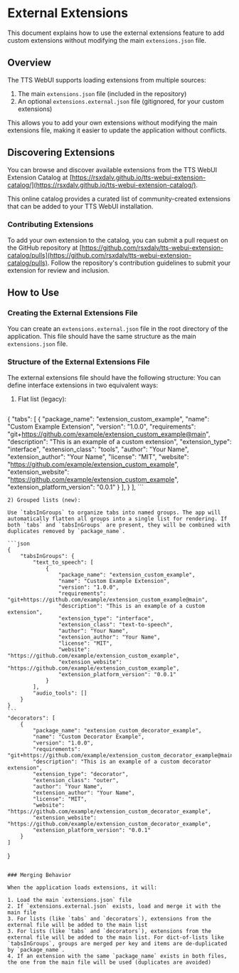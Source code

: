 # External Extensions

This document explains how to use the external extensions feature to add custom extensions without modifying the main `extensions.json` file.

## Overview

The TTS WebUI supports loading extensions from multiple sources:

1. The main `extensions.json` file (included in the repository)
2. An optional `extensions.external.json` file (gitignored, for your custom extensions)

This allows you to add your own extensions without modifying the main extensions file, making it easier to update the application without conflicts.

## Discovering Extensions

You can browse and discover available extensions from the TTS WebUI Extension Catalog at [https://rsxdalv.github.io/tts-webui-extension-catalog/](https://rsxdalv.github.io/tts-webui-extension-catalog/).

This online catalog provides a curated list of community-created extensions that can be added to your TTS WebUI installation.

### Contributing Extensions

To add your own extension to the catalog, you can submit a pull request on the GitHub repository at [https://github.com/rsxdalv/tts-webui-extension-catalog/pulls](https://github.com/rsxdalv/tts-webui-extension-catalog/pulls). Follow the repository's contribution guidelines to submit your extension for review and inclusion.

## How to Use

### Creating the External Extensions File

You can create an `extensions.external.json` file in the root directory of the application. This file should have the same structure as the main `extensions.json` file.

### Structure of the External Extensions File

The external extensions file should have the following structure:
You can define interface extensions in two equivalent ways:

1) Flat list (legacy):

```json
```
{
    "tabs": [
        {
            "package_name": "extension_custom_example",
            "name": "Custom Example Extension",
            "version": "1.0.0",
            "requirements": "git+https://github.com/example/extension_custom_example@main",
            "description": "This is an example of a custom extension",
            "extension_type": "interface",
            "extension_class": "tools",
            "author": "Your Name",
            "extension_author": "Your Name",
            "license": "MIT",
            "website": "https://github.com/example/extension_custom_example",
            "extension_website": "https://github.com/example/extension_custom_example",
            "extension_platform_version": "0.0.1"
        }
    ],
            }
        ],
    ```

    2) Grouped lists (new):

    Use `tabsInGroups` to organize tabs into named groups. The app will automatically flatten all groups into a single list for rendering. If both `tabs` and `tabsInGroups` are present, they will be combined with duplicates removed by `package_name`.

    ```json
    {
        "tabsInGroups": {
            "text_to_speech": [
                {
                    "package_name": "extension_custom_example",
                    "name": "Custom Example Extension",
                    "version": "1.0.0",
                    "requirements": "git+https://github.com/example/extension_custom_example@main",
                    "description": "This is an example of a custom extension",
                    "extension_type": "interface",
                    "extension_class": "text-to-speech",
                    "author": "Your Name",
                    "extension_author": "Your Name",
                    "license": "MIT",
                    "website": "https://github.com/example/extension_custom_example",
                    "extension_website": "https://github.com/example/extension_custom_example",
                    "extension_platform_version": "0.0.1"
                }
            ],
            "audio_tools": []
        }
    }
    ```
    "decorators": [
        {
            "package_name": "extension_custom_decorator_example",
            "name": "Custom Decorator Example",
            "version": "1.0.0",
            "requirements": "git+https://github.com/example/extension_custom_decorator_example@main",
            "description": "This is an example of a custom decorator extension",
            "extension_type": "decorator",
            "extension_class": "outer",
            "author": "Your Name",
            "extension_author": "Your Name",
            "license": "MIT",
            "website": "https://github.com/example/extension_custom_decorator_example",
            "extension_website": "https://github.com/example/extension_custom_decorator_example",
            "extension_platform_version": "0.0.1"
        }
    ]
}
```

### Merging Behavior

When the application loads extensions, it will:

1. Load the main `extensions.json` file
2. If `extensions.external.json` exists, load and merge it with the main file
3. For lists (like `tabs` and `decorators`), extensions from the external file will be added to the main list
3. For lists (like `tabs` and `decorators`), extensions from the external file will be added to the main list. For dict-of-lists like `tabsInGroups`, groups are merged per key and items are de-duplicated by `package_name`.
4. If an extension with the same `package_name` exists in both files, the one from the main file will be used (duplicates are avoided)
